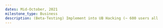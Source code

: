 ```yaml
---
dates: Mid-October, 2021
milestone_type: Business
description: (Beta-Testing) Implement into UB Hacking (~ 600 users all over the world).
---
```

